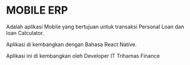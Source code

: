 # MOBILE ERP

Adalah aplikasi Mobile yang bertujuan untuk transaksi Personal Loan dan loan Calculator.

Aplikasi  di kembangkan dengan Bahasa React Native.

Aplikasi ini di kembangkan oleh Developer IT Trihamas Finance
